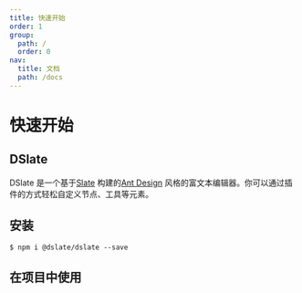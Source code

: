 ```yaml
---
title: 快速开始
order: 1
group:
  path: /
  order: 0
nav:
  title: 文档
  path: /docs
---
```


# 快速开始

## DSlate

DSlate 是一个基于[Slate](https://github.com/ianstormtaylor/slate) 构建的[Ant Design](https://github.com/ant-design/ant-design/) 风格的富文本编辑器。你可以通过插件的方式轻松自定义节点、工具等元素。

## 安装

```shell
$ npm i @dslate/dslate --save
```

## 在项目中使用

<code src="./demos/base.tsx" />
